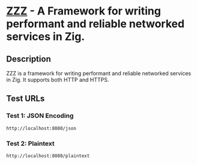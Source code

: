 
# [ZZZ](https://github.com/tardy-org/zzz) - A Framework for writing performant and reliable networked services in Zig.

## Description

ZZZ is a framework for writing performant and reliable networked services in Zig. It supports both HTTP and HTTPS.

## Test URLs

### Test 1: JSON Encoding

    http://localhost:8080/json

### Test 2: Plaintext

    http://localhost:8080/plaintext


